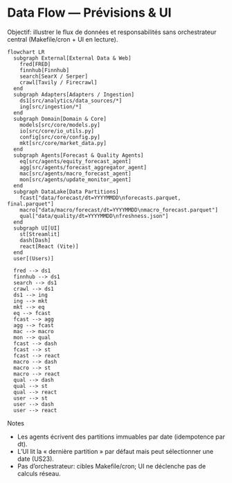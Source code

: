 # Data Flow — Prévisions & UI

Objectif: illustrer le flux de données et responsabilités sans orchestrateur central (Makefile/cron + UI en lecture).

```mermaid
flowchart LR
  subgraph External[External Data & Web]
    fred[FRED]
    finnhub[Finnhub]
    search[SearX / Serper]
    crawl[Tavily / Firecrawl]
  end
  subgraph Adapters[Adapters / Ingestion]
    ds1[src/analytics/data_sources/*]
    ing[src/ingestion/*]
  end
  subgraph Domain[Domain & Core]
    models[src/core/models.py]
    io[src/core/io_utils.py]
    config[src/core/config.py]
    mkt[src/core/market_data.py]
  end
  subgraph Agents[Forecast & Quality Agents]
    eq[src/agents/equity_forecast_agent]
    agg[src/agents/forecast_aggregator_agent]
    mac[src/agents/macro_forecast_agent]
    mon[src/agents/update_monitor_agent]
  end
  subgraph DataLake[Data Partitions]
    fcast["data/forecast/dt=YYYYMMDD\nforecasts.parquet, final.parquet"]
    macro["data/macro/forecast/dt=YYYYMMDD\nmacro_forecast.parquet"]
    qual["data/quality/dt=YYYYMMDD\nfreshness.json"]
  end
  subgraph UI[UI]
    st[Streamlit]
    dash[Dash]
    react[React (Vite)]
  end
  user[(Users)]

  fred --> ds1
  finnhub --> ds1
  search --> ds1
  crawl --> ds1
  ds1 --> ing
  ing --> mkt
  mkt --> eq
  eq --> fcast
  fcast --> agg
  agg --> fcast
  mac --> macro
  mon --> qual
  fcast --> dash
  fcast --> st
  fcast --> react
  macro --> dash
  macro --> st
  macro --> react
  qual --> dash
  qual --> st
  qual --> react
  user --> st
  user --> dash
  user --> react
```

Notes
- Les agents écrivent des partitions immuables par date (idempotence par dt).
- L’UI lit la « dernière partition » par défaut mais peut sélectionner une date (US23).
- Pas d’orchestrateur: cibles Makefile/cron; UI ne déclenche pas de calculs réseau.
